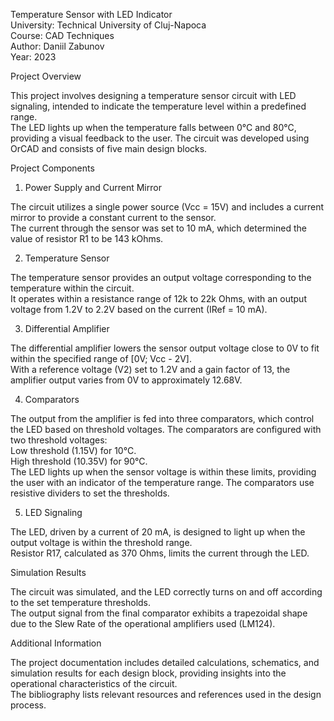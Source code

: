 Temperature Sensor with LED Indicator  
University: Technical University of Cluj-Napoca  
Course: CAD Techniques  
Author: Daniil Zabunov  
Year: 2023  

Project Overview

This project involves designing a temperature sensor circuit with LED signaling, intended to indicate the temperature level within a predefined range.  
The LED lights up when the temperature falls between 0°C and 80°C, providing a visual feedback to the user. The circuit was developed using OrCAD and consists of five main design blocks.  

Project Components

1. Power Supply and Current Mirror

The circuit utilizes a single power source (Vcc = 15V) and includes a current mirror to provide a constant current to the sensor.   
The current through the sensor was set to 10 mA, which determined the value of resistor R1 to be 143 kOhms.  

2. Temperature Sensor

The temperature sensor provides an output voltage corresponding to the temperature within the circuit.  
It operates within a resistance range of 12k to 22k Ohms, with an output voltage from 1.2V to 2.2V based on the current (IRef = 10 mA).  

3. Differential Amplifier

The differential amplifier lowers the sensor output voltage close to 0V to fit within the specified range of [0V; Vcc - 2V].  
With a reference voltage (V2) set to 1.2V and a gain factor of 13, the amplifier output varies from 0V to approximately 12.68V.  

4. Comparators

The output from the amplifier is fed into three comparators, which control the LED based on threshold voltages. The comparators are configured with two threshold voltages:  
Low threshold (1.15V) for 10°C.  
High threshold (10.35V) for 90°C.  
The LED lights up when the sensor voltage is within these limits, providing the user with an indicator of the temperature range. The comparators use resistive dividers to set the thresholds.  

5. LED Signaling

The LED, driven by a current of 20 mA, is designed to light up when the output voltage is within the threshold range.  
Resistor R17, calculated as 370 Ohms, limits the current through the LED.  

Simulation Results

The circuit was simulated, and the LED correctly turns on and off according to the set temperature thresholds.  
The output signal from the final comparator exhibits a trapezoidal shape due to the Slew Rate of the operational amplifiers used (LM124).  

Additional Information

The project documentation includes detailed calculations, schematics, and simulation results for each design block, providing insights into the operational characteristics of the circuit.  
The bibliography lists relevant resources and references used in the design process.  
